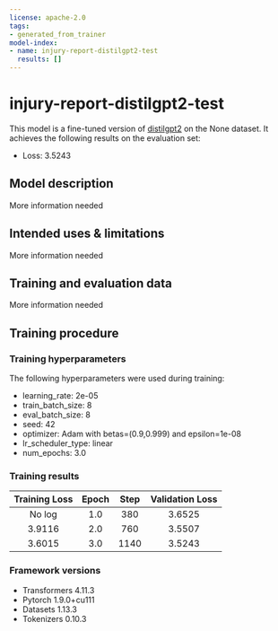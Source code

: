 ```yaml
---
license: apache-2.0
tags:
- generated_from_trainer
model-index:
- name: injury-report-distilgpt2-test
  results: []
---
```


<!-- This model card has been generated automatically according to the information the Trainer had access to. You
should probably proofread and complete it, then remove this comment. -->

# injury-report-distilgpt2-test

This model is a fine-tuned version of [distilgpt2](https://huggingface.co/distilgpt2) on the None dataset.
It achieves the following results on the evaluation set:
- Loss: 3.5243

## Model description

More information needed

## Intended uses & limitations

More information needed

## Training and evaluation data

More information needed

## Training procedure

### Training hyperparameters

The following hyperparameters were used during training:
- learning_rate: 2e-05
- train_batch_size: 8
- eval_batch_size: 8
- seed: 42
- optimizer: Adam with betas=(0.9,0.999) and epsilon=1e-08
- lr_scheduler_type: linear
- num_epochs: 3.0

### Training results

| Training Loss | Epoch | Step | Validation Loss |
|:-------------:|:-----:|:----:|:---------------:|
| No log        | 1.0   | 380  | 3.6525          |
| 3.9116        | 2.0   | 760  | 3.5507          |
| 3.6015        | 3.0   | 1140 | 3.5243          |


### Framework versions

- Transformers 4.11.3
- Pytorch 1.9.0+cu111
- Datasets 1.13.3
- Tokenizers 0.10.3
